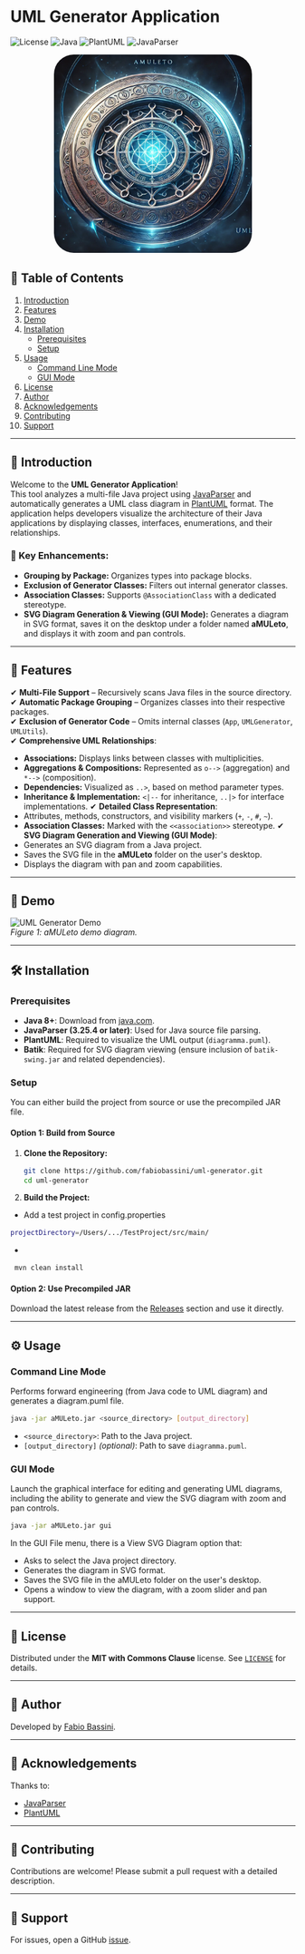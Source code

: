 # UML Generator Application

![License](https://img.shields.io/badge/license-MIT%20with%20Commons%20Clause-blue.svg)
![Java](https://img.shields.io/badge/Java-8%2B-blue.svg)
![PlantUML](https://img.shields.io/badge/PlantUML-1.2021.14-blue.svg)
![JavaParser](https://img.shields.io/badge/JavaParser-3.25.4-blue.svg)

<div align="center">
  <img src="https://github.com/fabiobassini/aMULeto/blob/main/demo/amuleto.png" alt="Header" width="350" style="border-radius: 35px;"/>
</div>

## 📑 Table of Contents

1. [Introduction](#introduction)
2. [Features](#features)
3. [Demo](#demo)
4. [Installation](#installation)
   - [Prerequisites](#prerequisites)
   - [Setup](#setup)
5. [Usage](#usage)
   - [Command Line Mode](#command-line-mode)
   - [GUI Mode](#gui-mode)
6. [License](#license)
7. [Author](#author)
8. [Acknowledgements](#acknowledgements)
9. [Contributing](#contributing)
10. [Support](#support)

---

## 📌 Introduction

Welcome to the **UML Generator Application**!  
This tool analyzes a multi-file Java project using [JavaParser](https://javaparser.org/) and automatically generates a UML class diagram in [PlantUML](http://plantuml.com/) format. The application helps developers visualize the architecture of their Java applications by displaying classes, interfaces, enumerations, and their relationships.

### 🔹 Key Enhancements:
- **Grouping by Package:** Organizes types into package blocks.
- **Exclusion of Generator Classes:** Filters out internal generator classes.
- **Association Classes:** Supports `@AssociationClass` with a dedicated stereotype.
- **SVG Diagram Generation & Viewing (GUI Mode):** Generates a diagram in SVG format, saves it on the desktop under a folder named **aMULeto**, and displays it with zoom and pan controls.

---

## 🚀 Features

✔ **Multi-File Support** – Recursively scans Java files in the source directory.  
✔ **Automatic Package Grouping** – Organizes classes into their respective packages.  
✔ **Exclusion of Generator Code** – Omits internal classes (`App`, `UMLGenerator`, `UMLUtils`).  
✔ **Comprehensive UML Relationships**:
  - **Associations:** Displays links between classes with multiplicities.
  - **Aggregations & Compositions:** Represented as `o-->` (aggregation) and `*-->` (composition).
  - **Dependencies:** Visualized as `..>`, based on method parameter types.
  - **Inheritance & Implementation:** `<|--` for inheritance, `..|>` for interface implementations.
✔ **Detailed Class Representation**:
  - Attributes, methods, constructors, and visibility markers (`+`, `-`, `#`, `~`).
  - **Association Classes:** Marked with the `<<association>>` stereotype.
✔ **SVG Diagram Generation and Viewing (GUI Mode)**:
  - Generates an SVG diagram from a Java project.
  - Saves the SVG file in the **aMULeto** folder on the user's desktop.
  - Displays the diagram with pan and zoom capabilities.

---

## 🎥 Demo

![UML Generator Demo](https://github.com/fabiobassini/aMULeto/blob/main/demo/amuleto.gif)  
*Figure 1: aMULeto demo diagram.*

---

## 🛠️ Installation

### Prerequisites
- **Java 8+**: Download from [java.com](https://www.java.com/download/).
- **JavaParser (3.25.4 or later)**: Used for Java source file parsing.
- **PlantUML**: Required to visualize the UML output (`diagramma.puml`).
- **Batik**: Required for SVG diagram viewing (ensure inclusion of `batik-swing.jar` and related dependencies).

### Setup
You can either build the project from source or use the precompiled JAR file.

#### Option 1: Build from Source
1. **Clone the Repository:**
   ```bash
   git clone https://github.com/fabiobassini/uml-generator.git
   cd uml-generator
   ```
2. **Build the Project:**
  - Add a test project in config.properties
  ```bash
  projectDirectory=/Users/.../TestProject/src/main/
  ```
  
  - 
  ```bash
   mvn clean install
  ```

#### Option 2: Use Precompiled JAR
Download the latest release from the [Releases](https://github.com/fabiobassini/aMULeto/releases) section and use it directly.

---

## ⚙️ Usage

### Command Line Mode
Performs forward engineering (from Java code to UML diagram) and generates a diagram.puml file.

```bash
java -jar aMULeto.jar <source_directory> [output_directory]
```

- `<source_directory>`: Path to the Java project.
- `[output_directory]` *(optional)*: Path to save `diagramma.puml`.


### GUI Mode
Launch the graphical interface for editing and generating UML diagrams, including the ability to generate and view the SVG diagram with zoom and pan controls.
```bash
java -jar aMULeto.jar gui
```

In the GUI File menu, there is a View SVG Diagram option that:

- Asks to select the Java project directory.
- Generates the diagram in SVG format.
- Saves the SVG file in the aMULeto folder on the user's desktop.
- Opens a window to view the diagram, with a zoom slider and pan support.

---


## 📜 License

Distributed under the **MIT with Commons Clause** license. See [`LICENSE`](LICENSE) for details.

---

## 👤 Author

Developed by [Fabio Bassini](https://github.com/fabiobassini).

---

## 🙌 Acknowledgements

Thanks to:
- [JavaParser](https://javaparser.org/)
- [PlantUML](http://plantuml.com/)

---

## 🤝 Contributing

Contributions are welcome! Please submit a pull request with a detailed description.

---

## 📩 Support

For issues, open a GitHub [issue](https://github.com/fabiobassini/aMULeto/issues).




